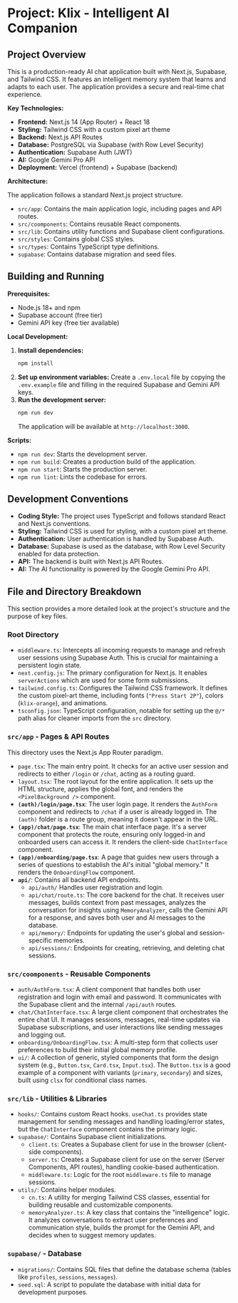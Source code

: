 # Project: Klix - Intelligent AI Companion

## Project Overview

This is a production-ready AI chat application built with Next.js, Supabase, and Tailwind CSS. It features an intelligent memory system that learns and adapts to each user. The application provides a secure and real-time chat experience.

**Key Technologies:**

*   **Frontend:** Next.js 14 (App Router) + React 18
*   **Styling:** Tailwind CSS with a custom pixel art theme
*   **Backend:** Next.js API Routes
*   **Database:** PostgreSQL via Supabase (with Row Level Security)
*   **Authentication:** Supabase Auth (JWT)
*   **AI:** Google Gemini Pro API
*   **Deployment:** Vercel (frontend) + Supabase (backend)

**Architecture:**

The application follows a standard Next.js project structure.

*   `src/app`: Contains the main application logic, including pages and API routes.
*   `src/coomponents`: Contains reusable React components.
*   `src/lib`: Contains utility functions and Supabase client configurations.
*   `src/styles`: Contains global CSS styles.
*   `src/types`: Contains TypeScript type definitions.
*   `supabase`: Contains database migration and seed files.

## Building and Running

**Prerequisites:**

*   Node.js 18+ and npm
*   Supabase account (free tier)
*   Gemini API key (free tier available)

**Local Development:**

1.  **Install dependencies:**
    ```bash
    npm install
    ```
2.  **Set up environment variables:**
    Create a `.env.local` file by copying the `.env.example` file and filling in the required Supabase and Gemini API keys.
3.  **Run the development server:**
    ```bash
    npm run dev
    ```
    The application will be available at `http://localhost:3000`.

**Scripts:**

*   `npm run dev`: Starts the development server.
*   `npm run build`: Creates a production build of the application.
*   `npm run start`: Starts the production server.
*   `npm run lint`: Lints the codebase for errors.

## Development Conventions

*   **Coding Style:** The project uses TypeScript and follows standard React and Next.js conventions.
*   **Styling:** Tailwind CSS is used for styling, with a custom pixel art theme.
*   **Authentication:** User authentication is handled by Supabase Auth.
*   **Database:** Supabase is used as the database, with Row Level Security enabled for data protection.
*   **API:** The backend is built with Next.js API Routes.
*   **AI:** The AI functionality is powered by the Google Gemini Pro API.

## File and Directory Breakdown

This section provides a more detailed look at the project's structure and the purpose of key files.

### Root Directory

-   `middleware.ts`: Intercepts all incoming requests to manage and refresh user sessions using Supabase Auth. This is crucial for maintaining a persistent login state.
-   `next.config.js`: The primary configuration for Next.js. It enables `serverActions` which are used for some form submissions.
-   `tailwind.config.ts`: Configures the Tailwind CSS framework. It defines the custom pixel-art theme, including fonts (`"Press Start 2P"`), colors (`klix-orange`), and animations.
-   `tsconfig.json`: TypeScript configuration, notable for setting up the `@/*` path alias for cleaner imports from the `src` directory.

### `src/app` - Pages & API Routes

This directory uses the Next.js App Router paradigm.

-   `page.tsx`: The main entry point. It checks for an active user session and redirects to either `/login` or `/chat`, acting as a routing guard.
-   `layout.tsx`: The root layout for the entire application. It sets up the HTML structure, applies the global font, and renders the `<PixelBackground />` component.
-   **`(auth)/login/page.tsx`**: The user login page. It renders the `AuthForm` component and redirects to `/chat` if a user is already logged in. The `(auth)` folder is a route group, meaning it doesn't appear in the URL.
-   **`(app)/chat/page.tsx`**: The main chat interface page. It's a server component that protects the route, ensuring only logged-in and onboarded users can access it. It renders the client-side `ChatInterface` component.
-   **`(app)/onboarding/page.tsx`**: A page that guides new users through a series of questions to establish the AI's initial "global memory." It renders the `OnboardingFlow` component.
-   **`api/`**: Contains all backend API endpoints.
    -   `api/auth/` Handles user registration and login.
    -   `api/chat/route.ts`: The core backend for the chat. It receives user messages, builds context from past messages, analyzes the conversation for insights using `MemoryAnalyzer`, calls the Gemini API for a response, and saves both user and AI messages to the database.
    -   `api/memory/`: Endpoints for updating the user's global and session-specific memories.
    -   `api/sessions/`: Endpoints for creating, retrieving, and deleting chat sessions.

### `src/coomponents` - Reusable Components

-   `auth/AuthForm.tsx`: A client component that handles both user registration and login with email and password. It communicates with the Supabase client and the internal `/api/auth` routes.
-   `chat/ChatInterface.tsx`: A large client component that orchestrates the entire chat UI. It manages sessions, messages, real-time updates via Supabase subscriptions, and user interactions like sending messages and logging out.
-   `onboarding/OnboardingFlow.tsx`: A multi-step form that collects user preferences to build their initial global memory profile.
-   `ui/`: A collection of generic, styled components that form the design system (e.g., `Button.tsx`, `Card.tsx`, `Input.tsx`). The `Button.tsx` is a good example of a component with variants (`primary`, `secondary`) and sizes, built using `clsx` for conditional class names.

### `src/lib` - Utilities & Libraries

-   `hooks/`: Contains custom React hooks. `useChat.ts` provides state management for sending messages and handling loading/error states, but the `ChatInterface` component contains the primary logic.
-   `supabase/`: Contains Supabase client initializations.
    -   `client.ts`: Creates a Supabase client for use in the browser (client-side components).
    -   `server.ts`: Creates a Supabase client for use on the server (Server Components, API routes), handling cookie-based authentication.
    -   `middleware.ts`: Logic for the root `middleware.ts` file to manage sessions.
-   `utils/`: Contains helper modules.
    -   `cn.ts`: A utility for merging Tailwind CSS classes, essential for building reusable and customizable components.
    -   `memoryAnalyzer.ts`: A key class that contains the "intelligence" logic. It analyzes conversations to extract user preferences and communication style, builds the prompt for the Gemini API, and decides when to suggest memory updates.

### `supabase/` - Database

-   `migrations/`: Contains SQL files that define the database schema (tables like `profiles`, `sessions`, `messages`).
-   `seed.sql`: A script to populate the database with initial data for development purposes.